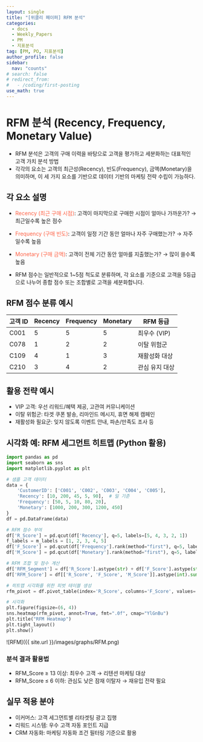 ```yaml
---
layout: single
title: "[위클리 페이퍼] RFM 분석"
categories:
  - docs
  - Weekly_Papers
  - PM
  - 지표분석
tag: [PM, PO, 지표분석]
author_profile: false
sidebar:
  nav: "counts"
# search: false
# redirect_from:
#   - /coding/first-posting
use_math: true
---
```


# RFM 분석 (Recency, Frequency, Monetary Value)

- RFM 분석은 고객의 구매 이력을 바탕으로 고객을 평가하고 세분화하는 대표적인 고객 가치 분석 방법
- 각각의 요소는 고객의 최근성(Recency), 빈도(Frequency), 금액(Monetary)을 의미하며, 이 세 가지 요소를 기반으로 데이터 기반의 마케팅 전략 수립이 가능하다.

## 각 요소 설명

- <span style="color: tomato;">Recency (최근 구매 시점)</span>: 고객이 마지막으로 구매한 시점이 얼마나 가까운가? → 최근일수록 높은 점수
- <span style="color: tomato;">Frequency (구매 빈도)</span>: 고객이 일정 기간 동안 얼마나 자주 구매했는가? → 자주일수록 높음
- <span style="color: tomato;">Monetary (구매 금액)</span>: 고객이 전체 기간 동안 얼마를 지출했는가? → 많이 쓸수록 높음

- RFM 점수는 일반적으로 1~5점 척도로 분류하며, 각 요소를 기준으로 고객을 5등급으로 나누어 종합 점수 또는 조합별로 고객을 세분화합니다.

## RFM 점수 분류 예시

| 고객 ID | Recency | Frequency | Monetary | RFM 등급       |
| ------- | ------- | --------- | -------- | -------------- |
| C001    | 5       | 5         | 5        | 최우수 (VIP)   |
| C078    | 1       | 2         | 2        | 이탈 위험군    |
| C109    | 4       | 1         | 3        | 재활성화 대상  |
| C210    | 3       | 4         | 2        | 관심 유지 대상 |

## 활용 전략 예시

- VIP 고객: 우선 리워드/혜택 제공, 고관여 커뮤니케이션
- 이탈 위험군: 타겟 쿠폰 발송, 리마인드 메시지, 휴면 해제 캠페인
- 재활성화 필요군: 잊지 않도록 이벤트 안내, 파손/만족도 조사 등

## 시각화 예: RFM 세그먼트 히트맵 (Python 활용)

```python
import pandas as pd
import seaborn as sns
import matplotlib.pyplot as plt

# 샘플 고객 데이터
data = {
    'CustomerID': ['C001', 'C002', 'C003', 'C004', 'C005'],
    'Recency': [10, 200, 45, 5, 90],  # 일 기준
    'Frequency': [50, 5, 10, 80, 20],
    'Monetary': [1000, 200, 300, 1200, 450]
}
df = pd.DataFrame(data)

# RFM 점수 부여
df['R_Score'] = pd.qcut(df['Recency'], q=5, labels=[5, 4, 3, 2, 1])
f_labels = m_labels = [1, 2, 3, 4, 5]
df['F_Score'] = pd.qcut(df['Frequency'].rank(method="first"), q=5, labels=f_labels)
df['M_Score'] = pd.qcut(df['Monetary'].rank(method="first"), q=5, labels=m_labels)

# RFM 조합 및 점수 계산
df['RFM_Segment'] = df['R_Score'].astype(str) + df['F_Score'].astype(str) + df['M_Score'].astype(str)
df['RFM_Score'] = df[['R_Score', 'F_Score', 'M_Score']].astype(int).sum(axis=1)

# 히트맵 시각화를 위한 피벗 테이블 생성
rfm_pivot = df.pivot_table(index='R_Score', columns='F_Score', values='RFM_Score', aggfunc='mean')

# 시각화
plt.figure(figsize=(6, 4))
sns.heatmap(rfm_pivot, annot=True, fmt=".0f", cmap="YlGnBu")
plt.title("RFM Heatmap")
plt.tight_layout()
plt.show()
```

![RFM]({{ site.url }}/images/graphs/RFM.png)

### 분석 결과 활용법

- RFM_Score ≥ 13 이상: 최우수 고객 → 리텐션 마케팅 대상
- RFM_Score ≤ 6 이하: 관심도 낮은 잠재 이탈자 → 재유입 전략 필요

## 실무 적용 분야

- 이커머스: 고객 세그먼트별 리타겟팅 광고 집행
- 리워드 시스템: 우수 고객 자동 포인트 지급
- CRM 자동화: 마케팅 자동화 조건 필터링 기준으로 활용
